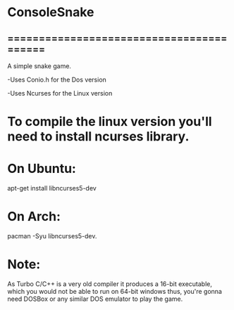 # ConsoleSnake
## =========================================

 A simple snake game.

 -Uses Conio.h for the Dos version
 
 -Uses Ncurses for the Linux version

# To compile the linux version you'll need to install ncurses library.
 
# On Ubuntu: 
 apt-get install libncurses5-dev
 
# On Arch:
 pacman -Syu libncurses5-dev.

# Note:
 As Turbo C/C++ is a very old compiler it produces a 16-bit executable, which you would not be able to run on 64-bit windows thus,
 you're gonna need DOSBox or any similar DOS emulator to play the game.
